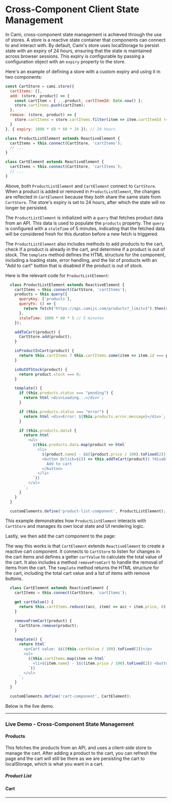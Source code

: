 # Cross-Component Client State Management

In Cami, cross-component state management is achieved through the use of stores. A store is a reactive state container that components can connect to and interact with. By default, Cami's store uses localStorage to persist state with an expiry of 24 hours, ensuring that the state is maintained across browser sessions. This expiry is configurable by passing a configuration object with an `expiry` property to the store.

Here's an example of defining a store with a custom expiry and using it in two components:

```javascript
const CartStore = cami.store({
  cartItems: [],
  add: (store, product) => {
    const cartItem = { ...product, cartItemId: Date.now() };
    store.cartItems.push(cartItem);
  },
  remove: (store, product) => {
    store.cartItems = store.cartItems.filter(item => item.cartItemId !== product.cartItemId);
  }
}, { expiry: 1000 * 60 * 60 * 24 }); // 24 hours

class ProductListElement extends ReactiveElement {
  cartItems = this.connect(CartStore, 'cartItems');
  // ...
}

class CartElement extends ReactiveElement {
  cartItems = this.connect(CartStore, 'cartItems');
  // ...
}
```

Above, both `ProductListElement` and `CartElement` connect to `CartStore`. When a product is added or removed in `ProductListElement`, the changes are reflected in `CartElement` because they both share the same state from `CartStore`. The store's expiry is set to 24 hours, after which the state will no longer be persisted.

The `ProductListElement` is initialized with a `query` that fetches product data from an API. This data is used to populate the `products` property. The `query` is configured with a `staleTime` of 5 minutes, indicating that the fetched data will be considered fresh for this duration before a new fetch is triggered.

The `ProductListElement` also includes methods to add products to the cart, check if a product is already in the cart, and determine if a product is out of stock. The `template` method defines the HTML structure for the component, including a loading state, error handling, and the list of products with an "Add to cart" button that is disabled if the product is out of stock.

Here is the relevant code for `ProductListElement`:
```javascript
  class ProductListElement extends ReactiveElement {
    cartItems = this.connect(CartStore, 'cartItems');
    products = this.query({
      queryKey: ['products'],
      queryFn: () => {
        return fetch("https://api.camijs.com/products?_limit=3").then(res => res.json())
      },
      staleTime: 1000 * 60 * 5 // 5 minutes
    });

    addToCart(product) {
      CartStore.add(product);
    }

    isProductInCart(product) {
      return this.cartItems ? this.cartItems.some(item => item.id === product.id) : false;
    }

    isOutOfStock(product) {
      return product.stock === 0;
    }

    template() {
      if (this.products.status === "pending") {
        return html`<div>Loading...</div>`;
      }

      if (this.products.status === "error") {
        return html`<div>Error: ${this.products.error.message}</div>`;
      }

      if (this.products.data) {
        return html`
          <ul>
            ${this.products.data.map(product => html`
              <li>
                ${product.name} - $${(product.price / 100).toFixed(2)}
                <button @click=${() => this.addToCart(product)} ?disabled=${this.isOutOfStock(product)}>
                  Add to cart
                </button>
              </li>
            `)}
          </ul>
        `;
      }
    }
  }

  customElements.define('product-list-component', ProductListElement);
```

This example demonstrates how `ProductListElement` interacts with `CartStore` and manages its own local state and UI rendering logic.

Lastly, we then add the cart component to the page:

The way this works is that `CartElement` extends `ReactiveElement` to create a reactive cart component. It connects to `CartStore` to listen for changes in the cart items and defines a getter `cartValue` to calculate the total value of the cart. It also includes a method `removeFromCart` to handle the removal of items from the cart. The `template` method returns the HTML structure for the cart, including the total cart value and a list of items with remove buttons.

```javascript
  class CartElement extends ReactiveElement {
    cartItems = this.connect(CartStore, 'cartItems');

    get cartValue() {
      return this.cartItems.reduce((acc, item) => acc + item.price, 0);
    }

    removeFromCart(product) {
      CartStore.remove(product);
    }

    template() {
      return html`
        <p>Cart value: $${(this.cartValue / 100).toFixed(2)}</p>
        <ul>
          ${this.cartItems.map(item => html`
            <li>${item.name} - $${(item.price / 100).toFixed(2)} <button @click=${() => this.removeFromCart(item)}>Remove</button></li>
          `)}
        </ul>
      `;
    }
  }

  customElements.define('cart-component', CartElement);
```

Below is the live demo.

<hr>

### Live Demo - Cross-Component State Management

  <article>
  <h4>Products</h4>
  <p>This fetches the products from an API, and uses a client-side store to manage the cart. After adding a product to the cart, you can refresh the page and the cart will still be there as we are persisting the cart to localStorage, which is what you want in a cart.</p>
  <h5>Product List</h5>
  <product-list-cami-example></product-list-cami-example>
</article>
<article>
  <h4>Cart</h4>
  <cart-cami-example></cart-cami-example>
</article>
<script type="module">
  const { html, ReactiveElement } = cami;

  const CartStore = cami.store({
    cartItems: [],
    add: (store, product) => {
      const cartItem = { ...product, cartItemId: Date.now() };
      store.cartItems.push(cartItem);
    },
    remove: (store, product) => {
      store.cartItems = store.cartItems.filter(item => item.cartItemId !== product.cartItemId);
    }
  }, {name: 'CartStore', expiry: 1000 * 60 * 60 * 24 * 3}); // 3 days
  // CartStore.reset() // if for some reason, you want to reset the store

  // Define a middleware function
  const loggerMiddleware = (context) => {
    console.log(`Action ${context.action} was dispatched with payload:`, context.payload);
  };

  // Use the middleware function with the initialState
  CartStore.use(loggerMiddleware);

  class ProductListElement extends ReactiveElement {
    cartItems = this.connect(CartStore, 'cartItems');
    products = this.query({
      queryKey: ['products'],
      queryFn: () => {
        return fetch("https://api.camijs.com/products?_limit=3").then(res => res.json())
      },
      staleTime: 1000 * 60 * 5 // 5 minutes
    });

    addToCart(product) {
      CartStore.add(product);
    }

    isProductInCart(product) {
      return this.cartItems ? this.cartItems.some(item => item.id === product.id) : false;
    }

    isOutOfStock(product) {
      return product.stock === 0;
    }

    template() {
      if (this.products.status === "pending") {
        return html`<div>Loading...</div>`;
      }

      if (this.products.status === "error") {
        return html`<div>Error: ${this.products.error.message}</div>`;
      }

      if (this.products.data) {
        return html`
          <ul>
            ${this.products.data.map(product => html`
              <li>
                ${product.name} - $${(product.price / 100).toFixed(2)}
                <button class="md-button md-small" @click=${() => this.addToCart(product)} ?disabled=${this.isOutOfStock(product)}>
                  Add to cart
                </button>
              </li>
            `)}
          </ul>
        `;
      }
    }
  }

  customElements.define('product-list-cami-example', ProductListElement);

  class CartElement extends ReactiveElement {
    cartItems = this.connect(CartStore, 'cartItems');

    get cartValue() {
      return this.cartItems.reduce((acc, item) => acc + item.price, 0);
    }

    removeFromCart(product) {
      CartStore.remove(product);
    }

    template() {
      return html`
        <p>Note: Refresh the page to see that the cart is persisted to localStorage. You can also look at <code>Chrome DevTools > Application > Local Storage</code> to see the cart items.</p>
        <p>Cart value: $${(this.cartValue / 100).toFixed(2)}</p>
        <ul>
          ${this.cartItems.map(item => html`
            <li>${item.name} - $${(item.price / 100).toFixed(2)} <button class="md-button md-small" @click=${() => this.removeFromCart(item)}>Remove</button></li>
          `)}
        </ul>
      `;
    }
  }

  customElements.define('cart-cami-example', CartElement);
</script>

<hr>
